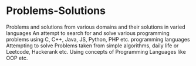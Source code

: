 # Problems-Solutions
Problems and solutions from various domains and their solutions in varied languages
An attempt to search for and solve various programming problems using C, C++, Java, JS, Python, PHP etc. programming languages
Attempting to solve Problems taken from simple algorithms, daily life or Leetcode, Hackerank etc.
Using concepts of Programming Languages like OOP etc. 

